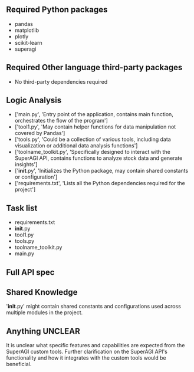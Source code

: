 ## Required Python packages

- pandas
- matplotlib
- plotly
- scikit-learn
- superagi

## Required Other language third-party packages

- No third-party dependencies required

## Logic Analysis

- ['main.py', 'Entry point of the application, contains main function, orchestrates the flow of the program']
- ['tool1.py', 'May contain helper functions for data manipulation not covered by Pandas']
- ['tools.py', 'Could be a collection of various tools, including data visualization or additional data analysis functions']
- ['toolname_toolkit.py', 'Specifically designed to interact with the SuperAGI API, contains functions to analyze stock data and generate insights']
- ['__init__.py', 'Initializes the Python package, may contain shared constants or configuration']
- ['requirements.txt', 'Lists all the Python dependencies required for the project']

## Task list

- requirements.txt
- __init__.py
- tool1.py
- tools.py
- toolname_toolkit.py
- main.py

## Full API spec



## Shared Knowledge

'__init__.py' might contain shared constants and configurations used across multiple modules in the project.

## Anything UNCLEAR

It is unclear what specific features and capabilities are expected from the SuperAGI custom tools. Further clarification on the SuperAGI API's functionality and how it integrates with the custom tools would be beneficial.

